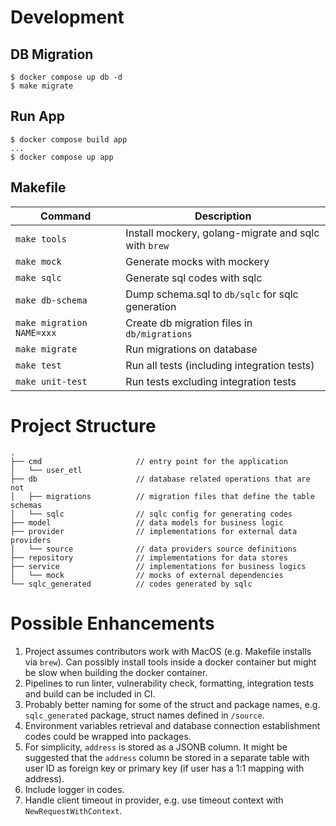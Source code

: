 # Development

## DB Migration
```
$ docker compose up db -d
$ make migrate
```

## Run App
```
$ docker compose build app
...
$ docker compose up app
```

## Makefile
| Command | Description |
| -- | -- |
| `make tools` | Install mockery, golang-migrate and sqlc with `brew` |
| `make mock` | Generate mocks with mockery |
| `make sqlc` | Generate sql codes with sqlc |
| `make db-schema` | Dump schema.sql to `db/sqlc` for sqlc generation |
| `make migration NAME=xxx` | Create db migration files in `db/migrations` |
| `make migrate` | Run migrations on database |
| `make test` | Run all tests (including integration tests) |
| `make unit-test` | Run tests excluding integration tests |

# Project Structure
```
.
├── cmd                     // entry point for the application
│   └── user_etl
├── db                      // database related operations that are not 
│   ├── migrations          // migration files that define the table schemas
│   └── sqlc                // sqlc config for generating codes
├── model                   // data models for business logic
├── provider                // implementations for external data providers
│   └── source              // data providers source definitions
├── repository              // implementations for data stores
├── service                 // implementations for business logics
│   └── mock                // mocks of external dependencies
└── sqlc_generated          // codes generated by sqlc
```

# Possible Enhancements
1. Project assumes contributors work with MacOS (e.g. Makefile installs via `brew`). Can possibly install tools inside a docker container but might be slow when building the docker container.
1. Pipelines to run linter, vulnerability check, formatting, integration tests and build can be included in CI.
1. Probably better naming for some of the struct and package names, e.g. `sqlc_generated` package, struct names defined in `/source`.
1. Environment variables retrieval and database connection establishment codes could be wrapped into packages.
1. For simplicity, `address` is stored as a JSONB column. It might be suggested that the `address` column be stored in a separate table with user ID as foreign key or primary key (if user has a 1:1 mapping with address).
1. Include logger in codes.
1. Handle client timeout in provider, e.g. use timeout context with `NewRequestWithContext`.